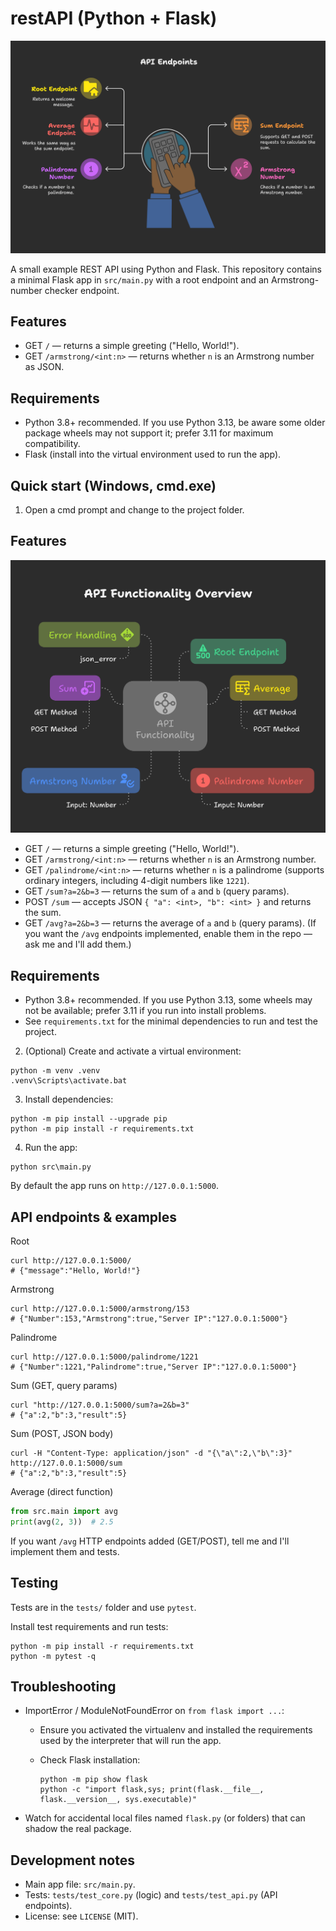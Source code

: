 # restAPI (Python + Flask)

![Project Banner](visuals/endpoints.png)

A small example REST API using Python and Flask. This repository contains a minimal Flask app in `src/main.py` with a root endpoint and an Armstrong-number checker endpoint.

## Features
- GET `/` — returns a simple greeting ("Hello, World!").
- GET `/armstrong/<int:n>` — returns whether `n` is an Armstrong number as JSON.

## Requirements
- Python 3.8+ recommended. If you use Python 3.13, be aware some older package wheels may not support it; prefer 3.11 for maximum compatibility.
- Flask (install into the virtual environment used to run the app).

## Quick start (Windows, cmd.exe)

1. Open a cmd prompt and change to the project folder.

## Features

![Project Banner](visuals/api_functionality.png)

- GET `/` — returns a simple greeting ("Hello, World!").
- GET `/armstrong/<int:n>` — returns whether `n` is an Armstrong number.
- GET `/palindrome/<int:n>` — returns whether `n` is a palindrome (supports ordinary integers, including 4-digit numbers like `1221`).
- GET `/sum?a=2&b=3` — returns the sum of `a` and `b` (query params).
- POST `/sum` — accepts JSON `{ "a": <int>, "b": <int> }` and returns the sum.
- GET `/avg?a=2&b=3` — returns the average of `a` and `b` (query params). (If you want the `/avg` endpoints implemented, enable them in the repo — ask me and I'll add them.)

## Requirements
- Python 3.8+ recommended. If you use Python 3.13, some wheels may not be available; prefer 3.11 if you run into install problems.
- See `requirements.txt` for the minimal dependencies to run and test the project.

2. (Optional) Create and activate a virtual environment:

```batch
python -m venv .venv
.venv\Scripts\activate.bat
```

3. Install dependencies:

```batch
python -m pip install --upgrade pip
python -m pip install -r requirements.txt
```

4. Run the app:

```batch
python src\main.py
```

By default the app runs on `http://127.0.0.1:5000`.

## API endpoints & examples

Root

```batch
curl http://127.0.0.1:5000/
# {"message":"Hello, World!"}
```

Armstrong

```batch
curl http://127.0.0.1:5000/armstrong/153
# {"Number":153,"Armstrong":true,"Server IP":"127.0.0.1:5000"}
```

Palindrome

```batch
curl http://127.0.0.1:5000/palindrome/1221
# {"Number":1221,"Palindrome":true,"Server IP":"127.0.0.1:5000"}
```

Sum (GET, query params)

```batch
curl "http://127.0.0.1:5000/sum?a=2&b=3"
# {"a":2,"b":3,"result":5}
```

Sum (POST, JSON body)

```batch
curl -H "Content-Type: application/json" -d "{\"a\":2,\"b\":3}" http://127.0.0.1:5000/sum
# {"a":2,"b":3,"result":5}
```

Average (direct function)

```python
from src.main import avg
print(avg(2, 3))  # 2.5
```

If you want `/avg` HTTP endpoints added (GET/POST), tell me and I'll implement them and tests.

## Testing

Tests are in the `tests/` folder and use `pytest`.

Install test requirements and run tests:

```batch
python -m pip install -r requirements.txt
python -m pytest -q
```

## Troubleshooting

- ImportError / ModuleNotFoundError on `from flask import ...`:
	- Ensure you activated the virtualenv and installed the requirements used by the interpreter that will run the app.
	- Check Flask installation:

		```batch
		python -m pip show flask
		python -c "import flask,sys; print(flask.__file__, flask.__version__, sys.executable)"
		```

- Watch for accidental local files named `flask.py` (or folders) that can shadow the real package.

## Development notes
- Main app file: `src/main.py`.
- Tests: `tests/test_core.py` (logic) and `tests/test_api.py` (API endpoints).
- License: see `LICENSE` (MIT).
